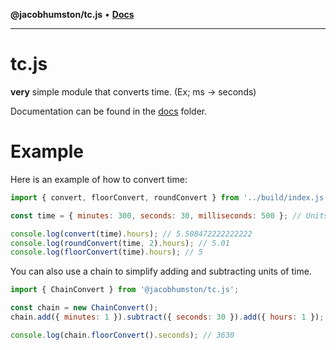 **@jacobhumston/tc.js** • [**Docs**](globals.md)

---

# tc.js

**very** simple module that converts time. (Ex; ms -> seconds)

Documentation can be found in the [docs](/docs/globals.md) folder.

# Example

Here is an example of how to convert time:

```js
import { convert, floorConvert, roundConvert } from '../build/index.js';

const time = { minutes: 300, seconds: 30, milliseconds: 500 }; // Units of time to convert

console.log(convert(time).hours); // 5.508472222222222
console.log(roundConvert(time, 2).hours); // 5.01
console.log(floorConvert(time).hours); // 5
```

You can also use a chain to simplify adding and subtracting units of time.

```js
import { ChainConvert } from '@jacobhumston/tc.js';

const chain = new ChainConvert();
chain.add({ minutes: 1 }).subtract({ seconds: 30 }).add({ hours: 1 });

console.log(chain.floorConvert().seconds); // 3630
```
